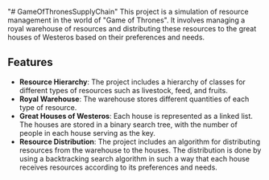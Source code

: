 "# GameOfThronesSupplyChain" 
This project is a simulation of resource management in the world of "Game of Thrones". It involves managing a royal warehouse of resources and distributing these resources to the great houses of Westeros based on their preferences and needs.

## Features

- **Resource Hierarchy**: The project includes a hierarchy of classes for different types of resources such as livestock, feed, and fruits.
- **Royal Warehouse**: The warehouse stores different quantities of each type of resource.
- **Great Houses of Westeros**: Each house is represented as a linked list. The houses are stored in a binary search tree, with the number of people in each house serving as the key.
- **Resource Distribution**: The project includes an algorithm for distributing resources from the warehouse to the houses. The distribution is done by using a backtracking search algorithm in such a way that each house receives resources according to its preferences and needs.
